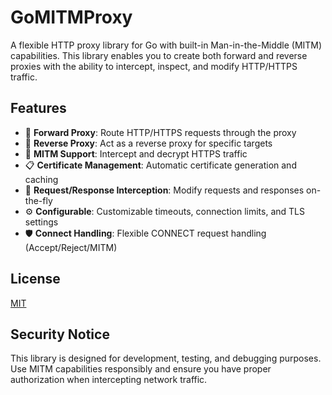 # GoMITMProxy

A flexible HTTP proxy library for Go with built-in Man-in-the-Middle (MITM) capabilities. This library enables you to create both forward and reverse proxies with the ability to intercept, inspect, and modify HTTP/HTTPS traffic.

## Features

- 🔄 **Forward Proxy**: Route HTTP/HTTPS requests through the proxy
- 🔁 **Reverse Proxy**: Act as a reverse proxy for specific targets
- 🔐 **MITM Support**: Intercept and decrypt HTTPS traffic
- 📋 **Certificate Management**: Automatic certificate generation and caching
- 🎯 **Request/Response Interception**: Modify requests and responses on-the-fly
- ⚙️ **Configurable**: Customizable timeouts, connection limits, and TLS settings
- 🛡️ **Connect Handling**: Flexible CONNECT request handling (Accept/Reject/MITM)


## License

[MIT](LICENSE)

## Security Notice

This library is designed for development, testing, and debugging purposes. Use MITM capabilities responsibly and ensure you have proper authorization when intercepting network traffic.
